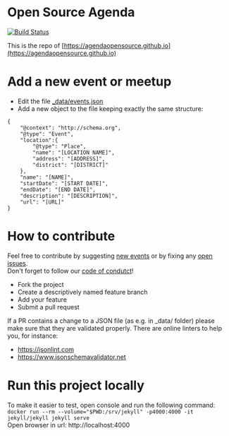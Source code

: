 # Open Source Agenda

[![Build Status](https://travis-ci.org/agendaopensource/agendaopensource.github.io.svg?branch=master)](https://travis-ci.org/agendaopensource/agendaopensource.github.io)

This is the repo of [https://agendaopensource.github.io](https://agendaopensource.github.io)

# Add a new event or meetup

- Edit the file [_data/events.json](https://github.com/agendaopensource/agendaopensource.github.io/blob/master/_data/events.json)
- Add a new object to the file keeping exactly the same structure:
```
{
    "@context": "http://schema.org",
    "@type": "Event",
    "location":{
        "@type": "Place",
        "name": "[LOCATION NAME]",
        "address": "[ADDRESS]",
        "district": "[DISTRICT]"
    },
    "name": "[NAME]",
    "startDate": "[START DATE]",
    "endDate": "[END DATE]",
    "description": "[DESCRIPTION]",
    "url": "[URL]"
}
```

# How to contribute

Feel free to contribute by suggesting [new events](https://github.com/agendaopensource/agendaopensource.github.io/issues/new?template=event.md&title=New%20event&labels=event) or by fixing any [open issues](https://github.com/agendaopensource/agendaopensource.github.io/issues/).  
Don't forget to follow our [code of condutct](https://github.com/agendaopensource/agendaopensource.github.io/blob/master/CODE_OF_CONDUCT.md)!

- Fork the project
- Create a descriptively named feature branch
- Add your feature
- Submit a pull request
  
If a PR contains a change to a JSON file (as e.g. in _data/ folder) please make sure that they are validated properly. 
There are online linters to help you, for instance:  
- https://jsonlint.com
- https://www.jsonschemavalidator.net


# Run this project locally

To make it easier to test, open console and run the following command:  
``docker run --rm --volume="$PWD:/srv/jekyll" -p4000:4000 -it jekyll/jekyll jekyll serve``  
Open browser in url: http://localhost:4000  
